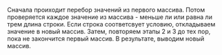 Сначала проиходит перебор значений из первого массива.
Потом проверяется каждое значение из массива - меньше ли или равна ли трем длина строки.
Если строка соответсвует условию, откладываем значение в новый массив.
Затем, повторяем этапы 2 и 3 до тех пор, пока не закончится первый массив.
В результате, выводим новый массив.
